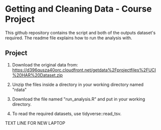 


# Getting and Cleaning Data - Course Project

   This github repository contains the script and both of the outputs dataset's required. The readme file explains how to run the analysis with.

## Project

   1. Download the original data from: <https://d396qusza40orc.cloudfront.net/getdata%2Fprojectfiles%2FUCI%20HAR%20Dataset.zip> 
   
   2. Unzip the files inside a directory in your working directory named "rdata"
   
   3. Download the file named "run_analysis.R" and put in your working directory. 
   
   4. To read the required datasets, use tidyverse::read_tsv.
   
   TEXT LINE FOR NEW LAPTOP
